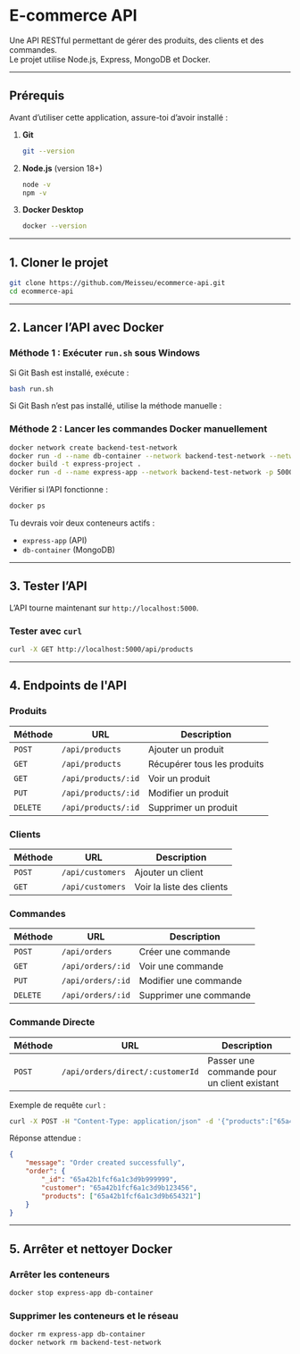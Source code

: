 # E-commerce API  

Une API RESTful permettant de gérer des produits, des clients et des commandes.  
Le projet utilise Node.js, Express, MongoDB et Docker.  

---

## Prérequis  

Avant d’utiliser cette application, assure-toi d’avoir installé :  

1. **Git**  
   ```sh
   git --version
   ```
   
2. **Node.js** (version 18+)  
   ```sh
   node -v
   npm -v
   ```
   
3. **Docker Desktop**  
   ```sh
   docker --version
   ```

---

## 1. Cloner le projet  
```sh
git clone https://github.com/Meisseu/ecommerce-api.git
cd ecommerce-api
```

---

## 2. Lancer l’API avec Docker  

### Méthode 1 : Exécuter `run.sh` sous Windows  
Si Git Bash est installé, exécute :  
```sh
bash run.sh
```

Si Git Bash n’est pas installé, utilise la méthode manuelle :  

### Méthode 2 : Lancer les commandes Docker manuellement  
```sh
docker network create backend-test-network
docker run -d --name db-container --network backend-test-network --network-alias db-container mongo:4.4
docker build -t express-project .
docker run -d --name express-app --network backend-test-network -p 5000:5000 express-project
```

Vérifier si l’API fonctionne :  
```sh
docker ps
```
Tu devrais voir deux conteneurs actifs :  
- `express-app` (API)  
- `db-container` (MongoDB)  

---

## 3. Tester l’API  

L’API tourne maintenant sur `http://localhost:5000`.  

### Tester avec `curl`  
```sh
curl -X GET http://localhost:5000/api/products
```

---

## 4. Endpoints de l'API  

### Produits  
| Méthode  | URL | Description |
|----------|-----|-------------|
| `POST`   | `/api/products` | Ajouter un produit |
| `GET`    | `/api/products` | Récupérer tous les produits |
| `GET`    | `/api/products/:id` | Voir un produit |
| `PUT`    | `/api/products/:id` | Modifier un produit |
| `DELETE` | `/api/products/:id` | Supprimer un produit |

### Clients  
| Méthode  | URL | Description |
|----------|-----|-------------|
| `POST`   | `/api/customers` | Ajouter un client |
| `GET`    | `/api/customers` | Voir la liste des clients |

### Commandes  
| Méthode  | URL | Description |
|----------|-----|-------------|
| `POST`   | `/api/orders` | Créer une commande |
| `GET`    | `/api/orders/:id` | Voir une commande |
| `PUT`    | `/api/orders/:id` | Modifier une commande |
| `DELETE` | `/api/orders/:id` | Supprimer une commande |

### Commande Directe  
| Méthode  | URL | Description |
|----------|-----|-------------|
| `POST`   | `/api/orders/direct/:customerId` | Passer une commande pour un client existant |

Exemple de requête `curl` :  
```sh
curl -X POST -H "Content-Type: application/json" -d '{"products":["65a42b1fcf6a1c3d9b654321"]}' http://localhost:5000/api/orders/direct/65a42b1fcf6a1c3d9b123456
```
Réponse attendue :  
```json
{
    "message": "Order created successfully",
    "order": {
        "_id": "65a42b1fcf6a1c3d9b999999",
        "customer": "65a42b1fcf6a1c3d9b123456",
        "products": ["65a42b1fcf6a1c3d9b654321"]
    }
}
```

---

## 5. Arrêter et nettoyer Docker  

### Arrêter les conteneurs  
```sh
docker stop express-app db-container
```

### Supprimer les conteneurs et le réseau  
```sh
docker rm express-app db-container
docker network rm backend-test-network
```
